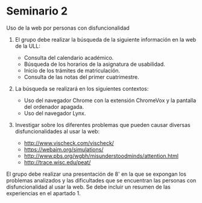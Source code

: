 # Seminario 2

Uso de la web por personas con disfuncionalidad

1. El grupo debe realizar la búsqueda de la siguiente información en la web de la ULL:

    * Consulta del calendario académico.
    * Búsqueda de los horarios de la asignatura de usabilidad.
    * Inicio de los trámites de matriculación.
    * Consulta de las notas del primer cuatrimestre.

2. La búsqueda se realizará en los siguientes contextos:

    * Uso del navegador Chrome con la extensión ChromeVox y la pantalla del ordenador apagada.
    * Uso del navegador Lynx.

3. Investigar sobre los diferentes problemas que pueden causar diversas disfuncionalidades al usar la web:
    * http://www.vischeck.com/vischeck/
    * https://webaim.org/simulations/
    * http://www.pbs.org/wgbh/misunderstoodminds/attention.html
    * http://trace.wisc.edu/peat/

El grupo debe realizar una presentación de 8' en la que se expongan los problemas analizados y las dificultades que se encuentran las personas con disfuncionalidad al usar la web. Se debe incluir un resumen de las experiencias en el apartado 1.
